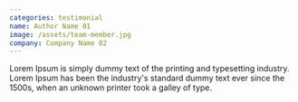 ```yaml
---
categories: testimonial
name: Author Name 01
image: /assets/team-member.jpg
company: Company Name 02
---
```



Lorem Ipsum is simply dummy text of the printing and typesetting industry. Lorem Ipsum has been the industry's standard dummy text ever since the 1500s, when an unknown printer took a galley of type.